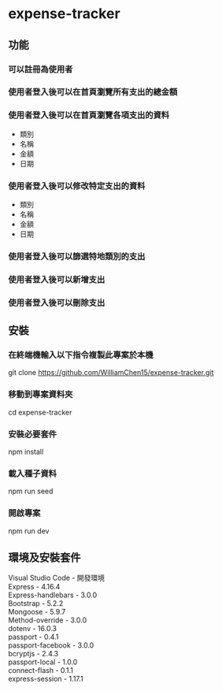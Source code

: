 # expense-tracker

## 功能  
### 可以註冊為使用者

### 使用者登入後可以在首頁瀏覽所有支出的總金額  

### 使用者登入後可以在首頁瀏覽各項支出的資料    
- 類別  
- 名稱  
- 金額  
- 日期  
### 使用者登入後可以修改特定支出的資料  
- 類別  
- 名稱  
- 金額  
- 日期     
### 使用者登入後可以篩選特地類別的支出    
### 使用者登入後可以新增支出  
### 使用者登入後可以刪除支出  

## 安裝  
### 在終端機輸入以下指令複製此專案於本機
git clone https://github.com/WilliamChen15/expense-tracker.git
### 移動到專案資料夾
cd expense-tracker
### 安裝必要套件
npm install 
### 載入種子資料  
npm run seed
### 開啟專案
npm run dev

## 環境及安裝套件
Visual Studio Code - 開發環境  
Express - 4.16.4  
Express-handlebars - 3.0.0  
Bootstrap - 5.2.2  
Mongoose - 5.9.7  
Method-override - 3.0.0  
dotenv - 16.0.3  
passport - 0.4.1  
passport-facebook - 3.0.0  
bcryptjs - 2.4.3  
passport-local - 1.0.0  
connect-flash - 0.1.1  
express-session - 1.17.1  
